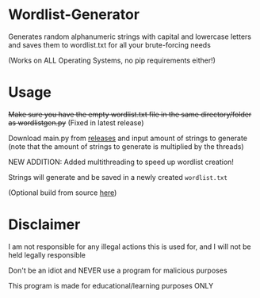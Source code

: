 # Wordlist-Generator
Generates random alphanumeric strings with capital and lowercase letters and saves them to wordlist.txt for all your brute-forcing needs

(Works on ALL Operating Systems, no pip requirements either!)

# Usage
~~Make sure you have the empty wordlist.txt file in the same directory/folder as wordlistgen.py~~ (Fixed in latest release)

Download main.py from [releases](https://github.com/WilliamAfton-codes/Wordlist-Generator/releases) and input amount of strings to generate (note that the amount of strings to generate is multiplied by the threads)

NEW ADDITION: Added multithreading to speed up wordlist creation!

Strings will generate and be saved in a newly created `wordlist.txt`

(Optional build from source [here](guide/BFS.md))

# Disclaimer
I am not responsible for any illegal actions this is used for, and I will not be held legally responsible

Don't be an idiot and NEVER use a program for malicious purposes

This program is made for educational/learning purposes ONLY
